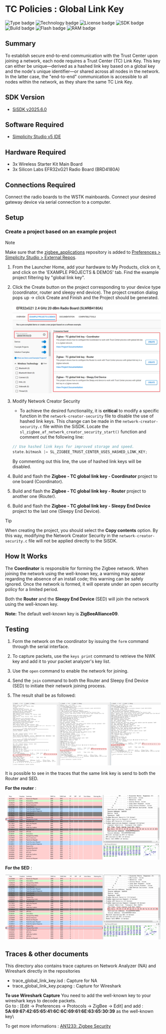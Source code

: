 # TC Policies : Global Link Key #

![Type badge](https://img.shields.io/badge/Type-Virtual%20Application-green)
![Technology badge](https://img.shields.io/badge/Technology-Zigbee-green)
![License badge](https://img.shields.io/badge/License-Zlib-green)
![SDK badge](https://img.shields.io/badge/SDK-v2025.6.0-green)
![Build badge](https://img.shields.io/badge/Build-passing-green)
![Flash badge](https://img.shields.io/badge/Flash-228.44%20KB-blue)
![RAM badge](https://img.shields.io/badge/RAM-15.1%20KB-blue)

## Summary ##

To establish secure end-to-end communication with the Trust Center upon joining a network, each node requires a Trust Center (TC) Link Key. This key can either be unique—derived as a hashed link key based on a global key and the node's unique identifier—or shared across all nodes in the network. In the latter case, the "end-to-end" communication is accessible to all nodes within the network, as they share the same TC Link Key.

## SDK Version ##

- [SiSDK v2025.6.0](https://github.com/SiliconLabs/simplicity_sdk/releases/tag/v2025.6.0)

## Software Required ##

- [Simplicity Studio v5 IDE](https://www.silabs.com/developers/simplicity-studio)

## Hardware Required ##

- 3x Wireless Starter Kit Main Board
- 3x Silicon Labs EFR32xG21 Radio Board (BRD4180A)

## Connections Required ##

Connect the radio boards to the WSTK mainboards. Connect your desired gateway device via serial connection to a computer.

## Setup ##

### Create a project based on an example project ###

> [!NOTE]
> Make sure that the [zigbee_applications](https://github.com/SiliconLabs/zigbee_applications) repository is added to [Preferences > Simplicity Studio > External Repos](https://docs.silabs.com/simplicity-studio-5-users-guide/latest/ss-5-users-guide-about-the-launcher/welcome-and-device-tabs).

1. From the Launcher Home, add your hardware to My Products, click on it, and click on the 'EXAMPLE PROJECTS & DEMOS' tab. Find the example project filtering by "global link key".

2. Click the Create button on the project corresponding to your device type (coordinator, router and sleepy end device). The project creation dialog pops up -> click Create and Finish and the Project should be generated.

    ![create_project](image/create_project.png)

3. Modify Network Creator Security

   - To achieve the desired functionality, it is **critical** to modify a specific function in the `network-creator-security` file to disable the use of hashed link keys. This change can be made in the `network-creator-security.c` file within the SiSDK. Locate the `sl_zigbee_af_network_creator_security_start()` function and comment out the following line:

   ```c
   // Use hashed link keys for improved storage and speed.
   state.bitmask |= SL_ZIGBEE_TRUST_CENTER_USES_HASHED_LINK_KEY;
   ```

   By commenting out this line, the use of hashed link keys will be disabled.

4. Build and flash the **Zigbee - TC global link key - Coordinator** project to one board (Coordinator).

5. Build and flash the **Zigbee - TC global link key - Router** project to another one (Router).

6. Build and flash the **Zigbee - TC global link key - Sleepy End Device** project to the last one (Sleepy End Device).

> [!TIP]
> When creating the project, you should select the **Copy contents** option. By this way, modifying the Network Creator Security in the `network-creator-security.c` file will not be applied directly to the SiSDK.

## How It Works ##

The **Coordinator** is responsible for forming the Zigbee network. When joining the network using the well-known key, a warning may appear regarding the absence of an install code; this warning can be safely ignored. Once the network is formed, it will operate under an open security policy for a limited period.

Both the **Router** and the **Sleepy End Device** (SED) will join the network using the well-known key.

**Note:** The default well-known key is **ZigBeeAlliance09**.

## Testing ##

1. Form the network on the coordinator by issuing the `form` command through the serial interface.
2. To capture packets, use the `keys print` command to retrieve the NWK key and add it to your packet analyzer's key list.
3. Use the `open` command to enable the network for joining.
4. Send the `join` command to both the Router and Sleepy End Device (SED) to initiate their network joining process.
5. The result shall be as followed:

   ![alt text](image/result.png)

It is possible to see in the traces that the same link key is send to both the Router and SED.

**For the router** :

![alt text](image/routerLinkKey.png "Router Transport Link Key")

**For the SED** :

![alt text](image/sedLinkKey.png "SED Transport Link Key")

## Traces & other documents ##

This directory also contains trace captures on Network Analyzer (NA) and Wireshark directly in the repositories

- trace_global_link_key.isd : Capture for NA
- trace_global_link_key.pcapng : Capture for Wireshark

**To use Wireshark Capture**
You need to add the well-known key to your wireshark keys to decode packets.\
Go to : [Edit -> Preferences -> Protocols -> ZigBee -> Edit] and add :
**5A:69:67:42:65:65:41:6C:6C:69:61:6E:63:65:30:39** as the well-known key\

To get more informations : [AN1233: Zigbee Security](https://www.silabs.com/documents/public/application-notes/an1233-zigbee-security.pdf)
